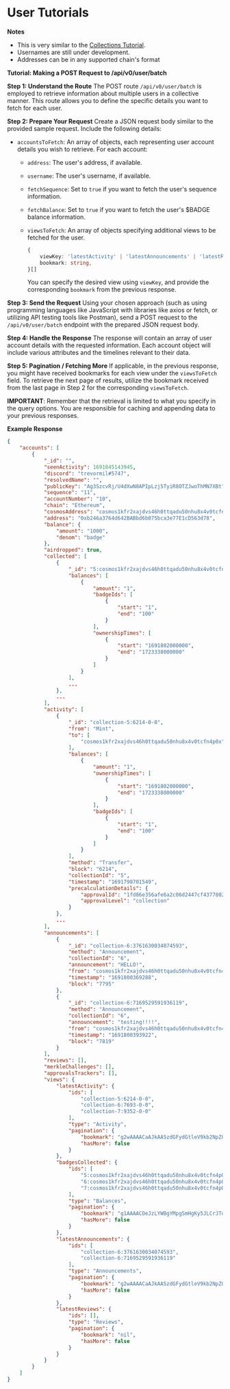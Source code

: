 # User Tutorials

**Notes**

* This is very similar to the [Collections Tutorial](collections-tutorials.md).
* Usernames are still under development.
* Addresses can be in any supported chain's format



**Tutorial: Making a POST Request to /api/v0/user/batch**

**Step 1: Understand the Route** The POST route `/api/v0/user/batch` is employed to retrieve information about multiple users in a collective manner. This route allows you to define the specific details you want to fetch for each user.

**Step 2: Prepare Your Request** Create a JSON request body similar to the provided sample request. Include the following details:

* `accountsToFetch`: An array of objects, each representing user account details you wish to retrieve. For each account:
  * `address`: The user's address, if available.
  * `username`: The user's username, if available.
  * `fetchSequence`: Set to `true` if you want to fetch the user's sequence information.
  * `fetchBalance`: Set to `true` if you want to fetch the user's $BADGE balance information.
  *   `viewsToFetch`: An array of objects specifying additional views to be fetched for the user.

      ```typescript
      {
          viewKey: 'latestActivity' | 'latestAnnouncements' | 'latestReviews' | 'badgesCollected',
          bookmark: string,
      }[]
      ```

      You can specify the desired view using `viewKey`, and provide the corresponding `bookmark` from the previous response.

**Step 3: Send the Request** Using your chosen approach (such as using programming languages like JavaScript with libraries like axios or fetch, or utilizing API testing tools like Postman), send a POST request to the `/api/v0/user/batch` endpoint with the prepared JSON request body.

**Step 4: Handle the Response** The response will contain an array of user account details with the requested information. Each account object will include various attributes and the timelines relevant to their data.

**Step 5: Pagination / Fetching More** If applicable, in the previous response, you might have received bookmarks for each view under the `viewsToFetch` field. To retrieve the next page of results, utilize the bookmark received from the last page in Step 2 for the corresponding `viewsToFetch`.

**IMPORTANT**: Remember that the retrieval is limited to what you specify in the query options. You are responsible for caching and appending data to your previous responses.&#x20;



**Example Response**

```json
{
    "accounts": [
        {
            "_id": "",
            "seenActivity": 1691845143945,
            "discord": "trevormil#5747",
            "resolvedName": "",
            "publicKey": "Ag3SzcvRj/U4dXwN8APIpLzj5TyiR8OTZJwoThMN7XBt",
            "sequence": "11",
            "accountNumber": "10",
            "chain": "Ethereum",
            "cosmosAddress": "cosmos1kfr2xajdvs46h0ttqadu50nhu8x4v0tcfn4p0x",
            "address": "0xb246a3764d642BABbd6b075bca3e77E1cD563d78",
            "balance": {
                "amount": "1000",
                "denom": "badge"
            },
            "airdropped": true,
            "collected": [
                {
                    "_id": "5:cosmos1kfr2xajdvs46h0ttqadu50nhu8x4v0tcfn4p0x",
                    "balances": [
                        {
                            "amount": "1",
                            "badgeIds": [
                                {
                                    "start": "1",
                                    "end": "100"
                                }
                            ],
                            "ownershipTimes": [
                                {
                                    "start": "1691802000000",
                                    "end": "1723338000000"
                                }
                            ]
                        }
                    ],
                    ...
                },
                ...
            ],
            "activity": [
                {
                    "_id": "collection-5:6214-0-0",
                    "from": "Mint",
                    "to": [
                        "cosmos1kfr2xajdvs46h0ttqadu50nhu8x4v0tcfn4p0x"
                    ],
                    "balances": [
                        {
                            "amount": "1",
                            "ownershipTimes": [
                                {
                                    "start": "1691802000000",
                                    "end": "1723338000000"
                                }
                            ],
                            "badgeIds": [
                                {
                                    "start": "1",
                                    "end": "100"
                                }
                            ]
                        }
                    ],
                    "method": "Transfer",
                    "block": "6214",
                    "collectionId": "5",
                    "timestamp": "1691798701549",
                    "precalculationDetails": {
                        "approvalId": "1fd86e356afe6a2c06d2447cf43778022e96d084195d740609e9c746feca34dd",
                        "approvalLevel": "collection"
                    }
                },
                ...
            ],
            "announcements": [
                {
                    "_id": "collection-6:3761630034074593",
                    "method": "Announcement",
                    "collectionId": "6",
                    "announcement": "HELLO!",
                    "from": "cosmos1kfr2xajdvs46h0ttqadu50nhu8x4v0tcfn4p0x",
                    "timestamp": "1691800369288",
                    "block": "7795"
                },
                {
                    "_id": "collection-6:7169529591936119",
                    "method": "Announcement",
                    "collectionId": "6",
                    "announcement": "testing!!!!",
                    "from": "cosmos1kfr2xajdvs46h0ttqadu50nhu8x4v0tcfn4p0x",
                    "timestamp": "1691800393922",
                    "block": "7819"
                }
            ],
            "reviews": [],
            "merkleChallenges": [],
            "approvalsTrackers": [],
            "views": {
                "latestActivity": {
                    "ids": [
                        "collection-5:6214-0-0",
                        "collection-6:7693-0-0",
                        "collection-7:9352-0-0"
                    ],
                    "type": "Activity",
                    "pagination": {
                        "bookmark": "g2wAAAACaAJkAA5zdGFydGtleV9kb2NpZG0AAAAVY29sbGVjdGlvbi03OjkzNTItMC0waAJkAAhzdGFydGtleWwAAAABbgYAqgtC54kBamo",
                        "hasMore": false
                    }
                },
                "badgesCollected": {
                    "ids": [
                        "5:cosmos1kfr2xajdvs46h0ttqadu50nhu8x4v0tcfn4p0x",
                        "6:cosmos1kfr2xajdvs46h0ttqadu50nhu8x4v0tcfn4p0x",
                        "7:cosmos1kfr2xajdvs46h0ttqadu50nhu8x4v0tcfn4p0x"
                    ],
                    "type": "Balances",
                    "pagination": {
                        "bookmark": "g1AAAACOeJzLYWBgYMpgSmHgKy5JLCrJTq2MT8lPzkzJBYrrm1sl5xfn5hcbZqcVGVUkZqWUFZuYZRiUlBQmppSaGuRllFpUmJQZlCSn5ZkUGFSAjOGAGUOOAVkAnxsvFQ",
                        "hasMore": false
                    }
                },
                "latestAnnouncements": {
                    "ids": [
                        "collection-6:3761630034074593",
                        "collection-6:7169529591936119"
                    ],
                    "type": "Announcements",
                    "pagination": {
                        "bookmark": "g2wAAAACaAJkAA5zdGFydGtleV9kb2NpZG0AAAAdY29sbGVjdGlvbi02OjcxNjk1Mjk1OTE5MzYxMTloAmQACHN0YXJ0a2V5bAAAAAFuBgDCWCnniQFqag",
                        "hasMore": false
                    }
                },
                "latestReviews": {
                    "ids": [],
                    "type": "Reviews",
                    "pagination": {
                        "bookmark": "nil",
                        "hasMore": false
                    }
                }
            }
        }
    ]
}
```
